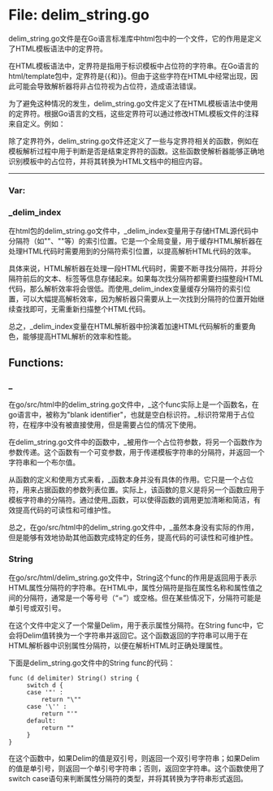 # File: delim_string.go

delim_string.go文件是在Go语言标准库中html包中的一个文件，它的作用是定义了HTML模板语法中的定界符。

在HTML模板语法中，定界符是指用于标识模板中占位符的字符串。在Go语言的html/template包中，定界符是{{和}}。但由于这些字符在HTML中经常出现，因此可能会导致解析器将非占位符视为占位符，造成语法错误。

为了避免这种情况的发生，delim_string.go文件定义了在HTML模板语法中使用的定界符。根据Go语言的文档，这些定界符可以通过修改HTML模板文件的注释来自定义。例如：

<!-- 请使用左大括号作为定界符：{{ -->

<!-- 请使用右大括号作为定界符：}} -->

除了定界符外，delim_string.go文件还定义了一些与定界符相关的函数，例如在模板解析过程中用于判断是否是结束定界符的函数。这些函数使解析器能够正确地识别模板中的占位符，并将其转换为HTML文档中的相应内容。




---

### Var:

### _delim_index

在html包的delim_string.go文件中，_delim_index变量用于存储HTML源代码中分隔符（如"<!--"、"-->"、"<script>"、"</script>"等）的索引位置。它是一个全局变量，用于缓存HTML解析器在处理HTML代码时需要用到的分隔符索引位置，以提高解析HTML代码的效率。

具体来说，HTML解析器在处理一段HTML代码时，需要不断寻找分隔符，并将分隔符前后的文本、标签等信息存储起来。如果每次找分隔符都需要扫描整段HTML代码，那么解析效率将会很低。而使用_delim_index变量缓存分隔符的索引位置，可以大幅提高解析效率，因为解析器只需要从上一次找到分隔符的位置开始继续查找即可，无需重新扫描整个HTML代码。

总之，_delim_index变量在HTML解析器中扮演着加速HTML代码解析的重要角色，能够提高HTML解析的效率和性能。



## Functions:

### _

在go/src/html中的delim_string.go文件中，_这个func实际上是一个函数名，在go语言中，被称为"blank identifier"，也就是空白标识符。_标识符常用于占位符，在程序中没有被直接使用，但是需要占位的情况下使用。

在delim_string.go文件中的函数中，_被用作一个占位符参数，将另一个函数作为参数传递。这个函数有一个可变参数，用于传递模板字符串的分隔符，并返回一个字符串和一个布尔值。

从函数的定义和使用方式来看，_函数本身并没有具体的作用。它只是一个占位符，用来占据函数的参数列表位置。实际上，该函数的意义是将另一个函数应用于模板字符串的分隔符。通过使用_函数，可以使得函数的调用更加清晰和简洁，有效提高代码的可读性和可维护性。

总之，在go/src/html中的delim_string.go文件中，_虽然本身没有实际的作用，但是能够有效地协助其他函数完成特定的任务，提高代码的可读性和可维护性。



### String

在go/src/html/delim_string.go文件中，String这个func的作用是返回用于表示HTML属性分隔符的字符串。在HTML中，属性分隔符是指在属性名称和属性值之间的分隔符，通常是一个等号号（“=”）或空格。但在某些情况下，分隔符可能是单引号或双引号。

在这个文件中定义了一个常量Delim，用于表示属性分隔符。在String func中，它会将Delim值转换为一个字符串并返回它。这个函数返回的字符串可以用于在HTML解析器中识别属性分隔符，以便在解析HTML时正确处理属性。

下面是delim_string.go文件中的String func的代码：

```
func (d delimiter) String() string {
     switch d {
     case '"' :
         return "\""
     case '\'' :
         return "'"
     default:
         return ""
     }
}
```

在这个函数中，如果Delim的值是双引号，则返回一个双引号字符串；如果Delim的值是单引号，则返回一个单引号字符串；否则，返回空字符串。这个函数使用了switch case语句来判断属性分隔符的类型，并将其转换为字符串形式返回。



